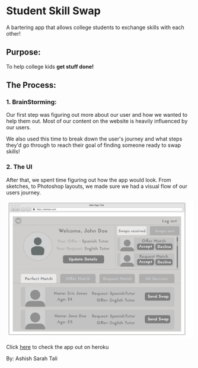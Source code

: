 # Student Skill Swap

A bartering app that allows college students to exchange skills with each other!

## Purpose:
To help college kids __get stuff done!__

## The Process:
### 1. BrainStorming:
   Our first step was figuring out more about our user and how we wanted to help them out. Most of our content on the website is heavily influenced by our users.

   We also used this time to break down the user's journey and what steps they'd go through to reach their goal of finding someone ready to swap skills!

### 2. The UI
After that, we spent time figuring out how the app would look. From sketches, to Photoshop layouts, we made sure we had a visual flow of our users journey.

![picture](/assets/img/HomePage.jpg)



Click [here](https://student-skill-swap.herokuapp.com/)
to check the app out on heroku

By:
Ashish
Sarah
Tali

